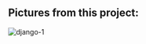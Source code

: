 ## Pictures from this project:

![django-1](https://github.com/user-attachments/assets/a78d1b8c-54f6-485c-ae29-bc2518e1c12d)
